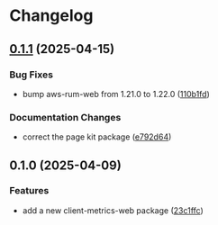 # Changelog

## [0.1.1](https://github.com/Financial-Times/dotcom-reliability-kit/compare/client-metrics-web-v0.1.0...client-metrics-web-v0.1.1) (2025-04-15)


### Bug Fixes

* bump aws-rum-web from 1.21.0 to 1.22.0 ([110b1fd](https://github.com/Financial-Times/dotcom-reliability-kit/commit/110b1fde9bfc064801f976f696d845568a4cffb9))


### Documentation Changes

* correct the page kit package ([e792d64](https://github.com/Financial-Times/dotcom-reliability-kit/commit/e792d645f1fbcce8bd708ded71b545f8be6c12c9))

## 0.1.0 (2025-04-09)


### Features

* add a new client-metrics-web package ([23c1ffc](https://github.com/Financial-Times/dotcom-reliability-kit/commit/23c1ffc08038fc159a6d931dc377ca4d7b02fe9b))
